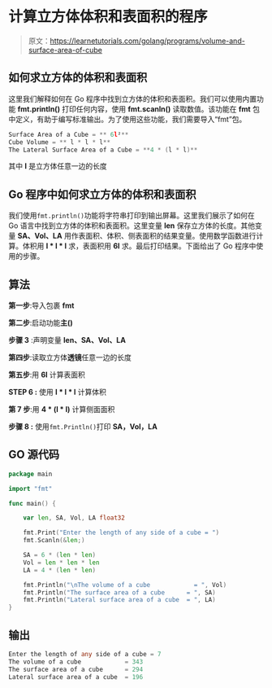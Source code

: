 # 计算立方体体积和表面积的程序

> 原文：<https://learnetutorials.com/golang/programs/volume-and-surface-area-of-cube>

## 如何求立方体的体积和表面积

这里我们解释如何在 Go 程序中找到立方体的体积和表面积。我们可以使用内置功能 **fmt.println()** 打印任何内容，使用 **fmt.scanln()** 读取数值。该功能在 **fmt** 包中定义，有助于编写标准输出。为了使用这些功能，我们需要导入“fmt”包。

```go
Surface Area of a Cube = ** 6l²** 
Cube Volume = ** l * l * l** 
The Lateral Surface Area of a Cube = **4 * (l * l)** 

```

其中 **l** 是立方体任意一边的长度

## Go 程序中如何求立方体的体积和表面积

我们使用`fmt.println()`功能将字符串打印到输出屏幕。这里我们展示了如何在 Go 语言中找到立方体的体积和表面积。这里变量 **len** 保存立方体的长度。其他变量 **SA、Vol、LA** 用作表面积、体积、侧表面积的结果变量。使用数学函数进行计算。体积用 **l * l * l** 求，表面积用 **6l** 求。最后打印结果。下面给出了 Go 程序中使用的步骤。

## 算法

**第一步**:导入包裹 **fmt**

**第二步**:启动功能**主()**

**步骤 3** :声明变量 **len、SA、Vol、LA**

**第四步**:读取立方体**透镜**任意一边的长度

**第五步**:用 **6l** 计算表面积

****STEP 6** :** 使用 **l * l * l** 计算体积

**第 7 步**:用 **4 * (l * l)** 计算侧面面积

****步骤 8** :** 使用`fmt.Println()`打印 **SA，Vol，LA**

## GO 源代码

```go
package main

import "fmt"

func main() {

    var len, SA, Vol, LA float32

    fmt.Print("Enter the length of any side of a cube = ")
    fmt.Scanln(&len;)

    SA = 6 * (len * len)
    Vol = len * len * len
    LA = 4 * (len * len)

    fmt.Println("\nThe volume of a cube            = ", Vol)
    fmt.Println("The surface area of a cube      = ", SA)
    fmt.Println("Lateral surface area of a cube  = ", LA)
} 

```

## 输出

```go
Enter the length of any side of a cube = 7
The volume of a cube            = 343
The surface area of a cube      = 294
Lateral surface area of a cube  = 196
```